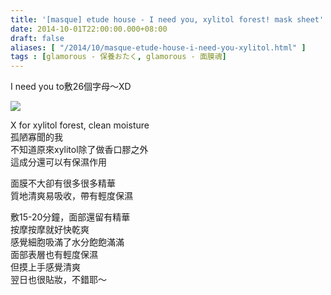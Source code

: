 ```yaml
---
title: '[masque] etude house - I need you, xylitol forest! mask sheet'
date: 2014-10-01T22:00:00.000+08:00
draft: false
aliases: [ "/2014/10/masque-etude-house-i-need-you-xylitol.html" ]
tags : [glamorous - 保養おたく, glamorous - 面膜魂]
---
```


I need you to敷26個字母～XD  

![](/images/etudehousex.jpg)

X for xylitol forest, clean moisture  
孤陋寡聞的我  
不知道原來xylitol除了做香口膠之外  
這成分還可以有保濕作用  
  
面膜不大卻有很多很多精華  
質地清爽易吸收，帶有輕度保濕  
  
敷15-20分鐘，面部還留有精華  
按摩按摩就好快乾爽  
感覺細胞吸滿了水分飽飽滿滿  
面部表層也有輕度保濕  
但摸上手感覺清爽  
翌日也很貼妝，不錯耶～
